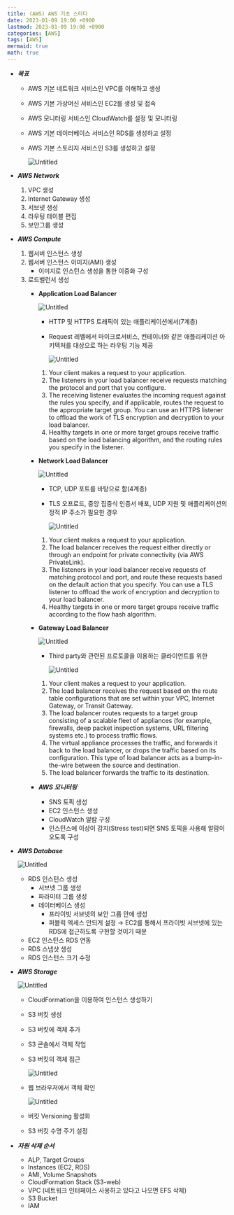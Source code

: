```yaml
---
title: (AWS) AWS 기초 스터디
date: 2023-01-09 19:00 +0900
lastmod: 2023-01-09 19:00 +0900
categories: [AWS]
tags: [AWS]
mermaid: true
math: true
---
```


- ***목표***
    - AWS 기본 네트워크 서비스인 VPC를 이해하고 생성
    - AWS 기본 가상머신 서비스인 EC2를 생성 및 접속
    - AWS 모니터링 서비스인 CloudWatch를 설정 및 모니터링
    - AWS 기본 데이터베이스 서비스인 RDS를 생성하고 설정
    - AWS 기본 스토리지 서비스인 S3를 생성하고 설정
        
        ![Untitled](/assets/img/2023-01-09-post230109/Untitled.png)
        

- ***AWS Network***
    1. VPC 생성
    2. Internet Gateway 생성
    3. 서브넷 생성
    4. 라우팅 테이블 편집
    5. 보안그룹 생성

- ***AWS Compute***
    1. 웹서버 인스턴스 생성
    2. 웹서버 인스턴스 이미지(AMI) 생성
        - 이미지로 인스턴스 생성을 통한 이중화 구성
    3. 로드밸런서 생성
        - **Application Load Balancer**
            
            ![Untitled](/assets/img/2023-01-09-post230109/Untitled%201.png)
            
            - HTTP 및 HTTPS 트래픽이 있는 애플리케이션에서(7계층)
            - Request 레벨에서 마이크로서비스, 컨테이너와 같은 애플리케이션 아키텍처를 대상으로 하는 라우팅 기능 제공
                
                ![Untitled](/assets/img/2023-01-09-post230109/Untitled%202.png)
                
            1. Your client makes a request to your application.
            2. The listeners in your load balancer receive requests matching the protocol and port that you configure.
            3. The receiving listener evaluates the incoming request against the rules you specify, and if applicable, routes the request to the appropriate target group. You can use an HTTPS listener to offload the work of TLS encryption and decryption to your load balancer.
            4. Healthy targets in one or more target groups receive traffic based on the load balancing algorithm, and the routing rules you specify in the listener.
        - **Network Load Balancer**
            
            ![Untitled](/assets/img/2023-01-09-post230109/Untitled%203.png)
            
            - TCP, UDP 포트를 바탕으로 함(4계층)
            - TLS 오프로드, 중앙 집중식 인증서 배포, UDP 지원 및 애플리케이션의 정적 IP 주소가 필요한 경우
                
                ![Untitled](/assets/img/2023-01-09-post230109/Untitled%204.png)
                
            1. Your client makes a request to your application.
            2. The load balancer receives the request either directly or through an endpoint for private connectivity (via AWS PrivateLink).
            3. The listeners in your load balancer receive requests of matching protocol and port, and route these requests based on the default action that you specify. You can use a TLS listener to offload the work of encryption and decryption to your load balancer.
            4. Healthy targets in one or more target groups receive traffic according to the flow hash algorithm.
        - **Gateway Load Balancer**
            
            ![Untitled](/assets/img/2023-01-09-post230109/Untitled%205.png)
            
            - Third party와 관련된 프로토콜을 이용하는 클라이언트를 위한
                
                ![Untitled](/assets/img/2023-01-09-post230109/Untitled%206.png)
                
            1. Your client makes a request to your application.
            2. The load balancer receives the request based on the route table configurations that are set within your VPC, Internet Gateway, or Transit Gateway.
            3. The load balancer routes requests to a target group consisting of a scalable fleet of appliances (for example, firewalls, deep packet inspection systems, URL filtering systems etc.) to process traffic flows.
            4. The virtual appliance processes the traffic, and forwards it back to the load balancer, or drops the traffic based on its configuration. This type of load balancer acts as a bump-in-the-wire between the source and destination.
            5. The load balancer forwards the traffic to its destination.
            
        - ***AWS 모니터링***
            - SNS 토픽 생성
            - EC2 인스턴스 생성
            - CloudWatch 알람 구성
            - 인스턴스에 이상이 감지(Stress test)되면 SNS 토픽을 사용해 알람이 오도록 구성

- ***AWS Database***
    
    ![Untitled](/assets/img/2023-01-09-post230109/Untitled%207.png)
    
    - RDS 인스턴스 생성
        - 서브넷 그룹 생성
        - 파라미터 그룹 생성
        - 데이터베이스 생성
            - 프라이빗 서브넷의 보안 그룹 안에 생성
            - 퍼블릭 엑세스 안되게 설정 → EC2를 통해서 프라이빗 서브넷에 있는 RDS에 접근하도록 구현할 것이기 때문
    - EC2 인스턴스 RDS 연동
    - RDS 스냅샷 생성
    - RDS 인스턴스 크기 수정

- ***AWS Storage***
    
    ![Untitled](/assets/img/2023-01-09-post230109/Untitled%208.png)
    
    - CloudFormation을 이용하여 인스턴스 생성하기
    - S3 버킷 생성
    - S3 버킷에 객체 추가
    - S3 콘솔에서 객체 작업
    - S3 버킷의 객체 접근
        
        ![Untitled](/assets/img/2023-01-09-post230109/Untitled%209.png)
        
    - 웹 브라우저에서 객체 확인
        
        ![Untitled](/assets/img/2023-01-09-post230109/Untitled%2010.png)
        
    - 버킷 Versioning 활성화
    - S3 버킷 수명 주기 설정
    
- ***자원 삭제 순서***
    - ALP, Target Groups
    - Instances (EC2, RDS)
    - AMI, Volume Snapshots
    - CloudFormation Stack (S3-web)
    - VPC (네트워크 인터페이스 사용하고 있다고 나오면 EFS 삭제)
    - S3 Bucket
    - IAM